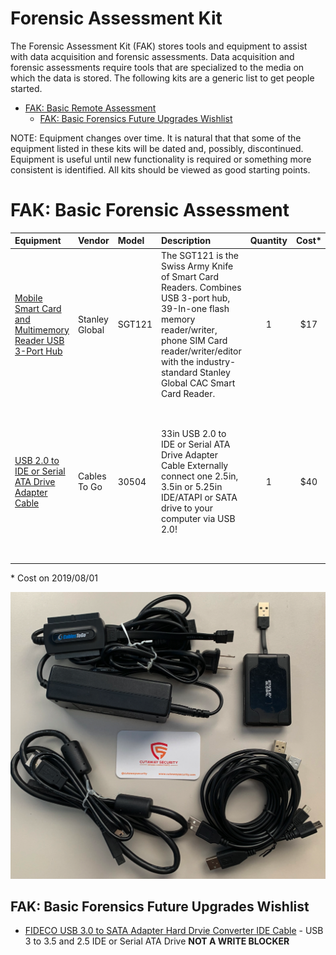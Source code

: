 # Forensic Assessment Kit

The Forensic Assessment Kit (FAK) stores tools and equipment to assist with data acquisition and forensic assessments. Data acquisition and forensic assessments require tools that are specialized to the media on which the data is stored. The following kits are a generic list to get people started.

* [FAK: Basic Remote Assessment](./README.md#fak-basic-forensic-assessment)
  * [FAK: Basic Forensics Future Upgrades Wishlist](./README.md#wak-basic-forensics-future-upgrades-wishlist)

NOTE: Equipment changes over time. It is natural that that some of the equipment listed in these kits will be dated and, possibly, discontinued. Equipment is useful until new functionality is required or something more consistent is identified. All kits should be viewed as good starting points.

# FAK: Basic Forensic Assessment

| Equipment | Vendor | Model | Description | Quantity | Cost* | Note |
| :--- | :--- | :--- | :--- | :---: | :---: | :--- |
| [Mobile Smart Card and Multimemory Reader USB 3-Port Hub](https://stanleyglobaltech.com/products/sgt121.html) | Stanley Global | SGT121 | The SGT121 is the Swiss Army Knife of Smart Card Readers.  Combines USB 3-port hub, 39-In-one flash memory reader/writer, phone SIM Card reader/writer/editor with the industry-standard Stanley Global CAC Smart Card Reader.  | 1 | $17 | This is typically not optional. May or may not come with lead wires. __NOT A WRITE BLOCKER__|
| [USB 2.0 to IDE or Serial ATA Drive Adapter Cable](https://www.cablestogo.com/product/30504/33in-usb-2.0-to-ide-or-serial-ata-drive-adapter-cable) | Cables To Go | 30504 | 33in USB 2.0 to IDE or Serial ATA Drive Adapter Cable Externally connect one 2.5in, 3.5in or 5.25in IDE/ATAPI or SATA drive to your computer via USB 2.0!  | 1 | $40 | I got this during a SANS class YEARS ago. USB 2.0 is NOT the way to go. This needs an update. __NOT A WRITE BLOCKER__|

\* Cost on 2019/08/01

![FAK - Forensic - Cutaway Security](../Images/rosa_FAK_basic_cutsec_v0.png)

## FAK: Basic Forensics Future Upgrades Wishlist

* [FIDECO USB 3.0 to SATA Adapter Hard Drvie Converter IDE Cable](https://www.amazon.com/dp/B077N2KK27/ref=sspa_dk_detail_2?psc=1&pd_rd_i=B077N2KK27) - USB 3 to 3.5 and 2.5 IDE or Serial ATA Drive  __NOT A WRITE BLOCKER__
